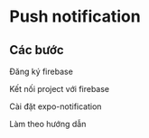 # Push notification

## Các bước

Đăng ký firebase

Kết nối project với firebase

Cài đặt expo-notification

Làm theo hướng dẫn



